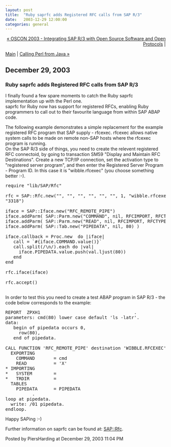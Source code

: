 ```yaml
---
layout: post
title:  "Ruby saprfc adds Registered RFC calls from SAP R/3"
date:   2003-12-29 12:00:00
categories: general
---
```

<p align="right">
<a href="http://www.piersharding.com/blog/archives/2003/07/oscon_2003_inte.html">&laquo; OSCON 2003 - Integrating SAP R/3 with Open Source Software and Open Protocols</a> |

<a href="http://www.piersharding.com/blog/">Main</a>
| <a href="http://www.piersharding.com/blog/archives/2004/04/calling_perl_fr.html">Calling Perl from Java &raquo;</a>

</p>

<h2>December 29, 2003</h2>

<h3>Ruby saprfc adds Registered RFC calls from SAP R/3</h3>

I finally found a  few spare moments to catch the Ruby saprfc implementation
up with the Perl one.<br/>
saprfc for Ruby now has support for registered RFCs, enabling Ruby programmers
to call out to their favourite language from within SAP ABAP code.
<p>
The following example demonstrates a simple replacement for the example
registered RFC program that SAP supply - rfcexec.  rfcexec allows
native system calls to be made on remote non-SAP hosts where the 
rfcexec program is running.
<br/>
On the SAP R/3 side of things, you need to create the relevent registered RFC
connectoid, by going to transaction SM59 "Display and Maintain RFC
Destinations".  Create a new TCP/IP connection, set the activation type to
"registered server program", and then enter the Registered Server Program -
Program ID.  In this case it is "wibble.rfcexec" (you choose something better
:-).
</p>

<pre>
require "lib/SAP/Rfc"

rfc = SAP::Rfc.new("", "", "", "", "", "", 1, "wibble.rfcexec", "localhost",
"3318")

iface = SAP::Iface.new("RFC_REMOTE_PIPE")
iface.addParm( SAP::Parm.new("COMMAND", nil, RFCIMPORT, RFCTYPE_CHAR, 256) )
iface.addParm( SAP::Parm.new("READ", nil, RFCIMPORT, RFCTYPE_CHAR, 1) )
iface.addParm( SAP::Tab.new("PIPEDATA", nil, 80) )

iface.callback = Proc.new  do |iface|
   call = `#{iface.COMMAND.value()}`
   call.split(/\n/).each do |val|
     iface.PIPEDATA.value.push(val.ljust(80))
   end
end

rfc.iface(iface)

rfc.accept()

</pre>

<p>
In order to test this you need to create a test ABAP program in SAP R/3 - the
code below corresponds to the example:
</p>

<pre>
REPORT  ZPXH1                                   .
parameters: cmd(80) lower case default 'ls -latr'.
data:
   begin of pipedata occurs 0,
     row(80),
   end of pipedata.

CALL FUNCTION 'RFC_REMOTE_PIPE' destination 'WIBBLE.RFCEXEC'
  EXPORTING
    COMMAND       = cmd
    READ          = 'X'
* IMPORTING
*   SYSTEM        =
*   TRDIR         =
  TABLES
    PIPEDATA      = PIPEDATA
          .
loop at pipedata.
  write: /01 pipedata.
endloop.
</pre>

<p>
Happy SAPing :-)
</p>

Further information on saprfc can be found at: <a
href='http://raa.ruby-lang.org/list.rhtml?name=saprfc'>SAP::Rfc</a>.

<div id="a000025more"><div id="more">

</div></div>

<p class="posted">Posted by PiersHarding at December 29, 2003 11:04 PM</p>





